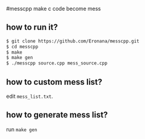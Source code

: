 #messcpp
make c code become mess

## how to run it?
```bash
$ git clone https://github.com/Eronana/messcpp.git
$ cd messcpp
$ make
$ make gen
$ ./messcpp source.cpp mess_source.cpp
```

## how to custom mess list?
edit `mess_list.txt`.

## how to generate mess list?
run `make gen`
